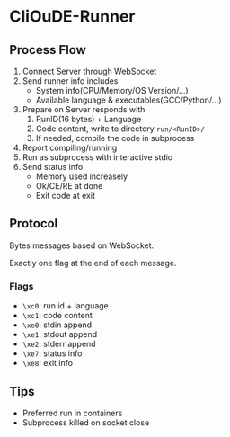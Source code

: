 # CliOuDE-Runner

## Process Flow

1. Connect Server through WebSocket
2. Send runner info includes
   * System info(CPU/Memory/OS Version/...)
   * Available language & executables(GCC/Python/...)
3. Prepare on Server responds with
   1. RunID(16 bytes) + Language
   2. Code content, write to directory `run/<RunID>/`
   3. If needed, compile the code in subprocess
4. Report compiling/running
5. Run as subprocess with interactive stdio
6. Send status info
   * Memory used increasely
   * Ok/CE/RE at done
   * Exit code at exit
## Protocol

Bytes messages based on WebSocket.

Exactly one flag at the end of each message.

### Flags

* `\xc0`: run id + language
* `\xc1`: code content
* `\xe0`: stdin append
* `\xe1`: stdout append
* `\xe2`: stderr append
* `\xe7`: status info
* `\xe8`: exit info

## Tips

* Preferred run in containers
* Subprocess killed on socket close